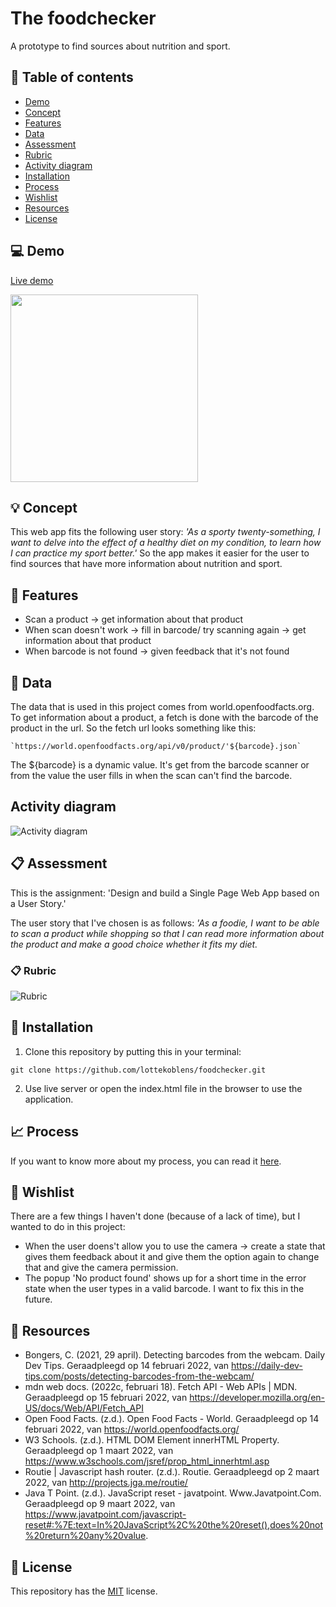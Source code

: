 # The foodchecker

A prototype to find sources about nutrition and sport.

## :bookmark_tabs: Table of contents
* [Demo](https://github.com/lottekoblens/foodchecker#computer-demo)
* [Concept](https://github.com/lottekoblens/foodchecker#bulb-concept)
* [Features](https://github.com/lottekoblens/foodchecker#high_brightness-features)
* [Data](https://github.com/lottekoblens/foodchecker#file_folder-data)
* [Assessment](https://github.com/lottekoblens/foodchecker#clipboard-assessment)
* [Rubric](https://github.com/lottekoblens/foodchecker#clipboard-rubric)
* [Activity diagram](https://github.com/lottekoblens/foodchecker#activity-diagram)
* [Installation](https://github.com/lottekoblens/foodchecker#wrench-installation)
* [Process](https://github.com/lottekoblens/foodchecker#chart_with_upwards_trend-process)
* [Wishlist](https://github.com/lottekoblens/foodchecker#pencil-wishlist)
* [Resources](https://github.com/lottekoblens/foodchecker#open_file_folder-resources)
* [License](https://github.com/lottekoblens/foodchecker#bookmark-license)

## :computer: Demo

[Live demo](https://lottekoblens.github.io/OBA-project/)

<img src="" width="300">

## :bulb: Concept

This web app fits the following user story: _'As a sporty twenty-something, I want to delve into the effect of a healthy diet on my condition, to learn how I can practice my sport better.'_
So the app makes it easier for the user to find sources that have more information about nutrition and sport.

## :high_brightness: Features

* Scan a product -> get information about that product
* When scan doesn't work -> fill in barcode/ try scanning again -> get information about that product
* When barcode is not found -> given feedback that it's not found

## :file_folder: Data 

The data that is used in this project comes from world.openfoodfacts.org. To get information about a product, a fetch is done with the barcode of the product in the url. So the fetch url looks something like this: 

``` `https://world.openfoodfacts.org/api/v0/product/'${barcode}.json` ```

The ${barcode} is a dynamic value. It's get from the barcode scanner or from the value the user fills in when the scan can't find the barcode.

## Activity diagram

![Activity diagram](https://github.com/lottekoblens/foodchecker/blob/main/images/activitydiagram-final.png)

## :clipboard: Assessment

This is the assignment: 'Design and build a Single Page Web App based on a User Story.' 

The user story that I've chosen is as follows: _'As a foodie, I want to be able to scan a product while shopping so that I can read more information about the product and make a good choice whether it fits my diet._

### :clipboard: Rubric

![Rubric](https://github.com/lottekoblens/foodchecker/blob/main/images/Rubric.png)

## :wrench: Installation

1. Clone this repository by putting this in your terminal:

`git clone https://github.com/lottekoblens/foodchecker.git`

2. Use live server or open the index.html file in the browser to use the application.

## :chart_with_upwards_trend: Process

If you want to know more about my process, you can read it [here](https://github.com/lottekoblens/foodchecker/wiki/Proces).

## :pencil: Wishlist

There are a few things I haven't done (because of a lack of time), but I wanted to do in this project:

* When the user doens't allow you to use the camera -> create a state that gives them feedback about it and give them the option again to change that and give the camera permission. 
* The popup 'No product found' shows up for a short time in the error state when the user types in a valid barcode. I want to fix this in the future.

## :open_file_folder: Resources

* Bongers, C. (2021, 29 april). Detecting barcodes from the webcam. Daily Dev Tips. Geraadpleegd op 14 februari 2022, van https://daily-dev-tips.com/posts/detecting-barcodes-from-the-webcam/
* mdn web docs. (2022c, februari 18). Fetch API - Web APIs | MDN. Geraadpleegd op 15 februari 2022, van https://developer.mozilla.org/en-US/docs/Web/API/Fetch_API
* Open Food Facts. (z.d.). Open Food Facts - World. Geraadpleegd op 14 februari 2022, van https://world.openfoodfacts.org/
* W3 Schools. (z.d.). HTML DOM Element innerHTML Property. Geraadpleegd op 1 maart 2022, van https://www.w3schools.com/jsref/prop_html_innerhtml.asp
* Routie | Javascript hash router. (z.d.). Routie. Geraadpleegd op 2 maart 2022, van http://projects.jga.me/routie/
* Java T Point. (z.d.). JavaScript reset - javatpoint. Www.Javatpoint.Com. Geraadpleegd op 9 maart 2022, van https://www.javatpoint.com/javascript-reset#:%7E:text=In%20JavaScript%2C%20the%20reset(),does%20not%20return%20any%20value.

## :bookmark: License

This repository has the [MIT](https://github.com/lottekoblens/foodchecker/blob/main/LICENSE) license.
